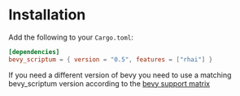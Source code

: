 # Installation

Add the following to your `Cargo.toml`:

```toml
[dependencies]
bevy_scriptum = { version = "0.5", features = ["rhai"] }
```

If you need a different version of bevy you need to use a matching bevy_scriptum
version according to the [bevy support matrix](../bevy_support_matrix.md)
